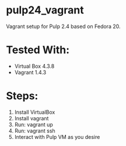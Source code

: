 pulp24_vagrant
==============

Vagrant setup for Pulp 2.4 based on Fedora 20.

Tested With:
===
 * Virtual Box 4.3.8  
 * Vagrant 1.4.3  
 

Steps:
====
 1. Install VirtualBox  
 1. Install vagrant  
 1. Run: vagrant up  
 1. Run: vagrant ssh  
 1. Interact with Pulp VM as you desire  
 
 